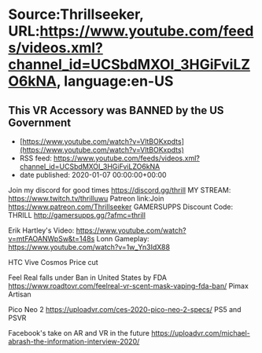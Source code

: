 # Source:Thrillseeker, URL:https://www.youtube.com/feeds/videos.xml?channel_id=UCSbdMXOI_3HGiFviLZO6kNA, language:en-US

## This VR Accessory was BANNED by the US Government
 - [https://www.youtube.com/watch?v=VltBOKxpdts](https://www.youtube.com/watch?v=VltBOKxpdts)
 - RSS feed: https://www.youtube.com/feeds/videos.xml?channel_id=UCSbdMXOI_3HGiFviLZO6kNA
 - date published: 2020-01-07 00:00:00+00:00

Join my discord for good times
https://discord.gg/thrill
MY STREAM: 
https://www.twitch.tv/thrilluwu
Patreon link:Join
https://www.patreon.com/Thrillseeker
GAMERSUPPS Discount Code: THRILL
http://gamersupps.gg/?afmc=thrill

Erik Hartley's Video: https://www.youtube.com/watch?v=mtFAOANWpSw&t=148s
Lonn Gameplay: https://www.youtube.com/watch?v=1w_Yn3IdX88

HTC Vive Cosmos Price cut

Feel Real falls under Ban in United States by FDA
https://www.roadtovr.com/feelreal-vr-scent-mask-vaping-fda-ban/
Pimax Artisan

Pico Neo 2 
https://uploadvr.com/ces-2020-pico-neo-2-specs/
PS5 and PSVR

Facebook's take on AR and VR in the future
https://uploadvr.com/michael-abrash-the-information-interview-2020/

